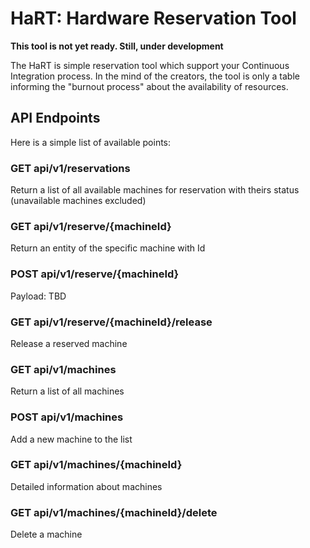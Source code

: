 # HaRT: Hardware Reservation Tool

__This tool is not yet ready. Still, under development__ 

The HaRT is simple reservation tool which support your Continuous Integration process. 
In the mind of the creators, the tool is only a table informing the "burnout process" about the availability of resources.

## API Endpoints
Here is a simple list of available points:

### GET api/v1/reservations
Return a list of all available machines for reservation with theirs status (unavailable machines excluded)

### GET api/v1/reserve/{machineId}
Return an entity of the specific machine with Id

### POST api/v1/reserve/{machineId}
Payload: TBD

### GET api/v1/reserve/{machineId}/release
Release a reserved machine

### GET api/v1/machines
Return a list of all machines

### POST api/v1/machines
Add a new machine to the list

### GET api/v1/machines/{machineId}
Detailed information about machines

### GET api/v1/machines/{machineId}/delete
Delete a machine
